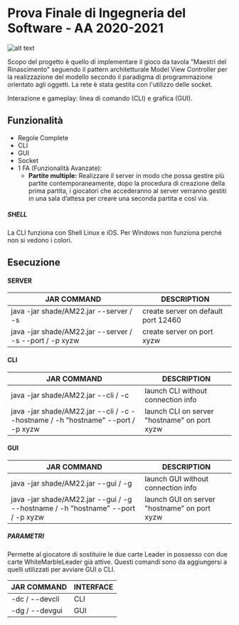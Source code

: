 # Prova Finale di Ingegneria del Software - AA 2020-2021
![alt text](https://raw.githubusercontent.com/chenyongzhouking/ingswAM2021-Civati-Cicala-Chen/master/src/main/resources/photos/logo.png?token=APOZOGLGDTRC557T6IYPYO3A3YPVG)

Scopo del progetto è quello di implementare il gioco da tavola "Maestri del Rinascimento" seguendo il pattern architetturale Model View Controller per la realizzazione del modello secondo il paradigma di programmazione orientato agli oggetti. 
La rete è stata gestita con l'utilizzo delle socket.

Interazione e gameplay: linea di comando (CLI) e grafica (GUI).
## Funzionalità

- Regole Complete
- CLI
- GUI
- Socket
- 1 FA (Funzionalità Avanzate):
    - __Partite multiple:__ Realizzare il server in modo che possa gestire più partite contemporaneamente,
                            dopo la procedura di creazione della prima partita, i giocatori che accederanno al server verranno gestiti
                            in una sala d’attesa per creare una seconda partita e così via.
                            
##### SHELL
 
La CLI funziona con Shell Linux e iOS. Per Windows non funziona perché non si vedono i colori.                          
## Esecuzione 
#### SERVER

| JAR COMMAND | DESCRIPTION 
| ------- | --- 
| java -jar shade/AM22.jar  --server / -s | create server on default port 12460
| java -jar shade/AM22.jar  --server / -s  --port / -p  xyzw | create server on port xyzw


#### CLI

| JAR COMMAND | DESCRIPTION
| ------- | --- 
| java -jar shade/AM22.jar  --cli / -c | launch CLI without connection info
| java -jar shade/AM22.jar  --cli / -c  --hostname / -h  "hostname"  --port / -p  xyzw | launch CLI on server "hostname" on port xyzw


#### GUI

| JAR COMMAND       | DESCRIPTION   
| ------- | --- 
| java -jar shade/AM22.jar  --gui / -g | launch GUI without connection info
| java -jar shade/AM22.jar  --gui / -g  --hostname / -h  "hostname"  --port / -p  xyzw | launch GUI on server "hostname" on port xyzw

##### PARAMETRI

Permette al giocatore di sostituire le due carte Leader in possesso con due carte WhiteMarbleLeader già attive. 
Questi comandi sono da aggiungersi a quelli utilizzati per avviare GUI o CLI.

| JAR COMMAND | INTERFACE
| ------- | ---
| -dc / --devcli | CLI
| -dg / --devgui | GUI


